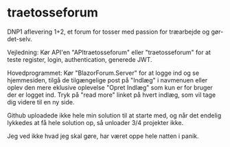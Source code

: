 # traetosseforum
DNP1 aflevering 1+2, et forum for tosser med passion for træarbejde og gør-det-selv.

Vejledning:
Kør API'en "APItraetosseforum" eller "traetosseforum" for at teste register, login, authentication, generede JWT.

Hovedprogrammet: Kør "BlazorForum.Server" for at logge ind og se hjemmesiden, tilgå de tilgængelige post på "Indlæg" i navmenuen eller oplev den mere eklusive oplevelse "Opret Indlæg" som kun er for bruger der er logget ind. Tryk på "read more" linket på hvert indlæg, som vil tage dig videre til en ny side.

Github uploadede ikke hele min solution til at starte med, og når det endelig lykkedes at få hele solution op, så unloader 3/4 projekter ikke. 

Jeg ved ikke hvad jeg skal gøre, har været oppe hele natten i panik. 

